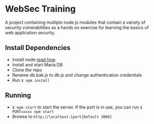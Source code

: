 # WebSec Training
A project containing multiple node.js modules that contain a variety of security vulnerabilities as a hands on exercise for learning the basics of web application security.

## Install Dependencies
 - Install node [read how](http://nodejs.org)
 - Install and start Maria DB
 - Clone the repo
 - Rename db.bak.js to db.js and change authentication credentials
 - Run `$ npm install`

## Running
 - `$ npm start` to start the server. If the port is in use, you can run `$ PORT=xxxx npm start`
 - Browse to `http://localhost:[port|Default 3000]`
